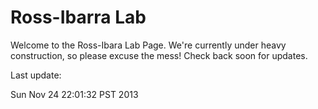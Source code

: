# Ross-Ibarra Lab

Welcome to the Ross-Ibara Lab Page. We're currently under heavy construction, so please excuse the mess! Check back soon for updates. 

Last update:


Sun Nov 24 22:01:32 PST 2013
